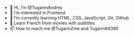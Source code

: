 - 👋 Hi, I’m @TugarevAndrey
- 👀 I’m interested in Frontend
- 🌱 I’m currently learning HTML, CSS, JavaScript, Git, Github
- 💞️ Learn French from movies with subtitles
- 📫 How to reach me @TugarinZme and Tugarin#4399

<!---
TugarevAndrey/TugarevAndrey is a ✨ special ✨ repository because its `README.md` (this file) appears on your GitHub profile.
You can click the Preview link to take a look at your changes.
--->

